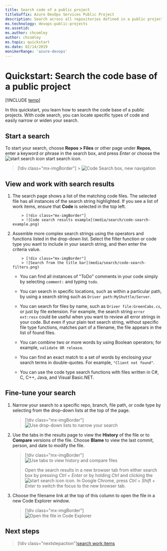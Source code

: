```yaml
---
title: Search code of a public project  
titleSuffix: Azure DevOps Services Public Project
description: Search across all repositories defined in a public project to find specific types of code   
ms.technology: devops-public-projects
ms.assetid: 
ms.author: chcomley
author: chcomley
ms.topic: quickstart
ms.date: 02/14/2019
monikerRange: 'azure-devops'
---
```


# Quickstart: Search the code base of a public project

[!INCLUDE [temp](includes/version-public-projects.md)]

In this quickstart, you learn how to search the code base of a public projects. With code search, you can locate specific types of code and easily narrow or widen your search.

<a name="start-search"></a>

## Start a search

To start your search, choose **Repos > Files** or other page under **Repos**, enter a keyword or phrase in the search box, and press _Enter_ or choose the ![start search icon](../../project/search/media/shared/start-search-icon.png) start search icon.

> [!div class="mx-imgBorder"] > ![Code Search box, new navigation](media/search/code-search-vert.png)

## View and work with search results

1.  The search page shows a list of the matching code files. The selected file has all
    instances of the search string highlighted. If you see a list of work items, ensure that **Code** is selected in the top left.

        	> [!div class="mx-imgBorder"]
        	> ![Code search results example](media/search/code-search-example.png)

2.  Assemble more complex search strings using the operators and functions listed in the drop-down list. Select the filter function or code type you want to include in your search string, and then enter the criteria value.

        	> [!div class="mx-imgBorder"]
        	> ![Search from the title bar](media/search/code-search-filters.png)

    - You can find all instances of "ToDo" comments in your code simply by selecting `comment:` and typing `todo`.

    - You can search in specific locations, such as within a particular path, by using a search string such as `Driver path:MyShuttle/Server`.

    - You can search for files by name, such as `Driver file:GreenCabs.cs`, or just by file extension. For example, the search string
      `error ext:resx` could be useful when you want to review all error strings in your code.
      But even if your plain text search string, without specific file type functions, matches part of a filename, the file appears in the list of found files.

    - You can combine two or more words by using Boolean operators; for example, `validate OR release`.

    - You can find an exact match to a set of words by enclosing your search terms in double-quotes. For example, `"Client not found"`.

    - You can use the code type search functions with files written in C#, C, C++, Java, and Visual Basic.NET.

## Fine-tune your search

1.  Narrow your search to a specific repo, branch, file path, or code type by selecting from the drop-down lists at the top of the page.

    > [!div class="mx-imgBorder"]  
    > ![Use drop-down lists to narrow your search](media/search/code-search-code-types.png)

2.  Use the tabs in the results page to view the **History** of the file or to **Compare** versions of the file. Choose **Blame** to view the last commit, person, and date to modify the file.

    > [!div class="mx-imgBorder"]  
    > ![Use tabs to view history and compare files](media/search/code-search-contents-history-views.png)
    >
    > Open the search results in a new browser tab from either search box by
    > pressing _Ctrl_ + _Enter_ or by holding _Ctrl_ and clicking the
    > ![start search icon](../../project/search/media/shared/start-search-icon.png) icon.
    > In Google Chrome, press _Ctrl_ + _Shift_ + _Enter_ to switch the focus
    > to the new browser tab.

3.  Choose the filename link at the top of this column to open the file in a new Code Explorer window.

    > [!div class="mx-imgBorder"]  
    > ![Open the file in Code Explorer](media/search/code-search-open-file.png)

## Next steps

> [!div class="nextstepaction"][search work items](work-item-search-public.md)
